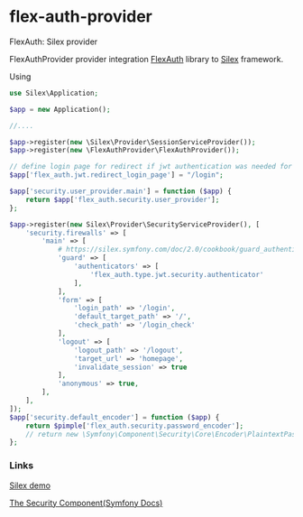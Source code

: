 # flex-auth-provider
FlexAuth: Silex provider

FlexAuthProvider provider integration [FlexAuth](https://github.com/linkorb/flex-auth) library to [Silex](https://silex.symfony.com) framework.

Using
```php
use Silex\Application;

$app = new Application();

//....

$app->register(new \Silex\Provider\SessionServiceProvider());
$app->register(new \FlexAuthProvider\FlexAuthProvider());

// define login page for redirect if jwt authentication was needed for browser request 
$app['flex_auth.jwt.redirect_login_page'] = "/login";

$app['security.user_provider.main'] = function ($app) {
    return $app['flex_auth.security.user_provider'];
};

$app->register(new Silex\Provider\SecurityServiceProvider(), [
    'security.firewalls' => [
        'main' => [
            # https://silex.symfony.com/doc/2.0/cookbook/guard_authentication.html
            'guard' => [
                'authenticators' => [
                    'flex_auth.type.jwt.security.authenticator'
                ],
            ],
            'form' => [
                'login_path' => '/login',
                'default_target_path' => '/',
                'check_path' => '/login_check'
            ],
            'logout' => [
                'logout_path' => '/logout',
                'target_url' => 'homepage',
                'invalidate_session' => true
            ],
            'anonymous' => true,
        ],
    ],
]);
$app['security.default_encoder'] = function ($app) {
    return $pimple['flex_auth.security.password_encoder'];
    // return new \Symfony\Component\Security\Core\Encoder\PlaintextPasswordEncoder();
};

```

### Links

[Silex demo](https://github.com/linkorb/flex-auth-provider-demo)

[The Security Component(Symfony Docs)](https://symfony.com/doc/current/components/security.html)